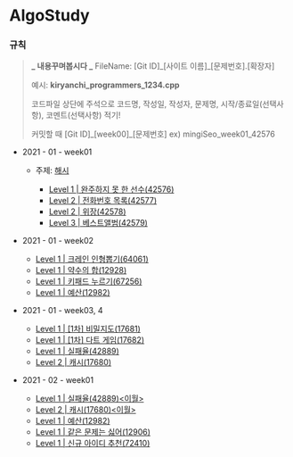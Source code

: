 # AlgoStudy

### 규칙

> **_ 내용꾸며봅시다 _**
> FileName: [Git ID]\_[사이트 이름]\_[문제번호].[확장자]
>
> 예시: **kiryanchi_programmers_1234.cpp**
>
> 코드파일 상단에 주석으로 코드명, 작성일, 작성자, 문제명, 시작/종료일(선택사항), 코멘트(선택사항) 적기!
>
> 커밋할 때 [Git ID]\_[week00]\_[문제번호] ex) mingiSeo_week01_42576

- 2021 - 01 - week01

  - 주제: [해시](https://programmers.co.kr/learn/courses/30/parts/12077)

    - [Level 1 | 완주하지 못 한 선수(42576)](https://programmers.co.kr/learn/courses/30/lessons/42576)
    - [Level 2 | 전화번호 목록(42577)](https://programmers.co.kr/learn/courses/30/lessons/42577)
    - [Level 2 | 위장(42578)](https://programmers.co.kr/learn/courses/30/lessons/42578)
    - [Level 3 | 베스트앨범(42579)](https://programmers.co.kr/learn/courses/30/lessons/42579)

- 2021 - 01 - week02

  - [Level 1 | 크레인 인형뽑기(64061)](https://programmers.co.kr/learn/courses/30/lessons/64061)
  - [Level 1 | 약수의 합(12928)](https://programmers.co.kr/learn/courses/30/lessons/12928)
  - [Level 1 | 키패드 누르기(67256)](https://programmers.co.kr/learn/courses/30/lessons/67256)
  - [Level 1 | 예산(12982)](https://programmers.co.kr/learn/courses/30/lessons/12982)

- 2021 - 01 - week03, 4

  - [Level 1 | [1차] 비밀지도(17681)](https://programmers.co.kr/learn/courses/30/lessons/17681)
  - [Level 1 | [1차] 다트 게임(17682)](https://programmers.co.kr/learn/courses/30/lessons/17682)
  - [Level 1 | 실패율(42889)](https://programmers.co.kr/learn/courses/30/lessons/42889)
  - [Level 2 | 캐시(17680)](https://programmers.co.kr/learn/courses/30/lessons/17680)

- 2021 - 02 - week01

  - [Level 1 | 실패율(42889)<이월>](https://programmers.co.kr/learn/courses/30/lessons/42889)
  - [Level 2 | 캐시(17680)<이월>](https://programmers.co.kr/learn/courses/30/lessons/17680)
  - [Level 1 | 예산(12982)](https://programmers.co.kr/learn/courses/30/lessons/12982)
  - [Level 1 | 같은 문제는 싫어(12906)](https://programmers.co.kr/learn/courses/30/lessons/12906)
  - [Level 1 | 신규 아이디 추천(72410)](https://programmers.co.kr/learn/courses/30/lessons/72410)

